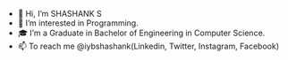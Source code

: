 - 👋 Hi, I’m SHASHANK S
- 👀 I’m interested in Programming.
- 🎓 I’m a Graduate in Bachelor of Engineering in Computer Science.
- 📫 To reach me @iybshashank(Linkedin, Twitter, Instagram, Facebook)

<!---
iybshashank/iybshashank is a ✨ special ✨ repository because its `README.md` (this file) appears on your GitHub profile.
You can click the Preview link to take a look at your changes.
--->
